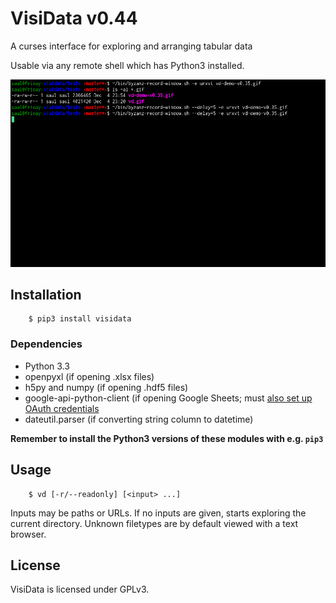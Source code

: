 # VisiData v0.44

A curses interface for exploring and arranging tabular data

Usable via any remote shell which has Python3 installed.

![VisiData silent demo](img/screenshot.gif "VisiData Screenshot")


## Installation

        $ pip3 install visidata

### Dependencies

- Python 3.3
- openpyxl (if opening .xlsx files)
- h5py and numpy (if opening .hdf5 files)
- google-api-python-client (if opening Google Sheets; must [also set up OAuth credentials](https://developers.google.com/sheets/quickstart/python )
- dateutil.parser (if converting string column to datetime)

**Remember to install the Python3 versions of these modules with e.g. `pip3`**

## Usage

        $ vd [-r/--readonly] [<input> ...]

Inputs may be paths or URLs.  If no inputs are given, starts exploring the
current directory.  Unknown filetypes are by default viewed with a text
browser.

## License

VisiData is licensed under GPLv3.
